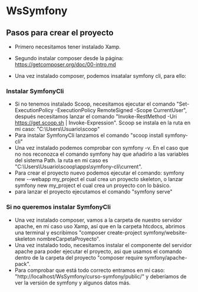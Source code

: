 # WsSymfony

## Pasos para crear el proyecto
- Primero necesitamos tener instalado Xamp.
- Segundo instalar composer desde la página: https://getcomposer.org/doc/00-intro.md

- Una vez instalado composer, podemos insatalar symfony cli, para ello:
### Instalar SymfonyCli
- Si no tenemos instalado Scoop, necesitamos ejecutar el comando "Set-ExecutionPolicy -ExecutionPolicy RemoteSigned -Scope CurrentUser", después necesitamos lanzar el comando "Invoke-RestMethod -Uri https://get.scoop.sh | Invoke-Expression". Scoop se instala en la ruta en mi caso: "C:\Users\Usuario\scoop"
- Para instalar SymfonyCli lanzamos el comando "scoop install symfony-cli"
- Una vez instalado podemos comprobar con symfony -v. En el caso que no nos reconozca el comando symfony hay que añadirlo a las variables del sistema Path. la ruta en mi caso es "C:\Users\Usuario\scoop\apps\symfony-cli\current".
- Para crear el proyecto nuevo podemos ejecutar el comando: symfony new --webapp my_project el cual crea un proyecto skeleton, o lanzar symfony new my_project el cual crea un proyecto con lo básico.
- para lanzar el proyecto ejecutamos el comando "symfony serve"
### Si no queremos instalar SymfonyCli
- Una vez instalado composer, vamos a la carpeta de nuestro servidor apache, en mi caso uso Xamp, así que en la carpeta htcdocs, abrimos una terminal y escribimos "composer create-project symfony/website-skeleton nombreCarpetaProyecto".
- Una vez instalado todo, necesitamos instalar el componente del servidor apache para poder ejecutar el proyecto, asi que usamos el comando dentro de la carpeta del proyecto "composer require symfony/apache-pack".
- Para comprobar que está todo correcto entramos en mi caso: "http://localhost/WsSymfony/curso-symfony/public/"  y deberíamos de ver la versión de symfony y algunos datos más.